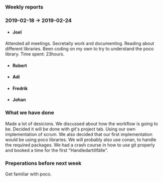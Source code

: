 ### Weekly reports
### 2019-02-18 -> 2019-02-24

* #### Joel
Attended all meetings. Secretaity work and documenting. Reading about different libraries. Been coding on my own to try to understand the poco library. Time spent: 23hours.

* #### Robert

* #### Adi

* #### Fredrik

* #### Johan

### What we have done
Made a lot of desicions. We discussed about how the workflow is going to be. Decided it will be done with git's project tab. Using our own implementation of scrum. We also decided that our first implementation would be using poco libraries. We will probably also use conan, to handle the required packages. We had a crash course in how to use git properly and booked a time for the first "Handledartillfälle".

### Preperations before next week
Get familiar with poco.
